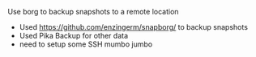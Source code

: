 Use borg to backup snapshots to a remote location

- Used https://github.com/enzingerm/snapborg/ to backup snapshots
-  Used Pika Backup for other data
- need to setup some SSH mumbo jumbo